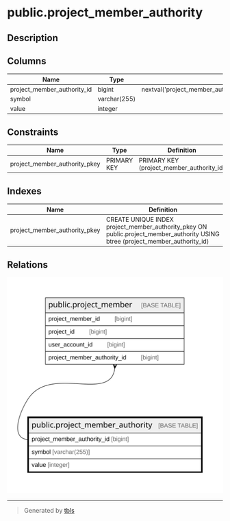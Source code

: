 # public.project_member_authority

## Description

## Columns

| Name                        | Type         | Default                                                                       | Nullable | Children                                          | Parents | Comment |
| --------------------------- | ------------ | ----------------------------------------------------------------------------- | -------- | ------------------------------------------------- | ------- | ------- |
| project_member_authority_id | bigint       | nextval('project_member_authority_project_member_authority_id_seq'::regclass) | false    | [public.project_member](public.project_member.md) |         |         |
| symbol                      | varchar(255) |                                                                               | false    |                                                   |         |         |
| value                       | integer      |                                                                               | false    |                                                   |         |         |

## Constraints

| Name                          | Type        | Definition                                |
| ----------------------------- | ----------- | ----------------------------------------- |
| project_member_authority_pkey | PRIMARY KEY | PRIMARY KEY (project_member_authority_id) |

## Indexes

| Name                          | Definition                                                                                                                     |
| ----------------------------- | ------------------------------------------------------------------------------------------------------------------------------ |
| project_member_authority_pkey | CREATE UNIQUE INDEX project_member_authority_pkey ON public.project_member_authority USING btree (project_member_authority_id) |

## Relations

![er](public.project_member_authority.svg)

---

> Generated by [tbls](https://github.com/k1LoW/tbls)
